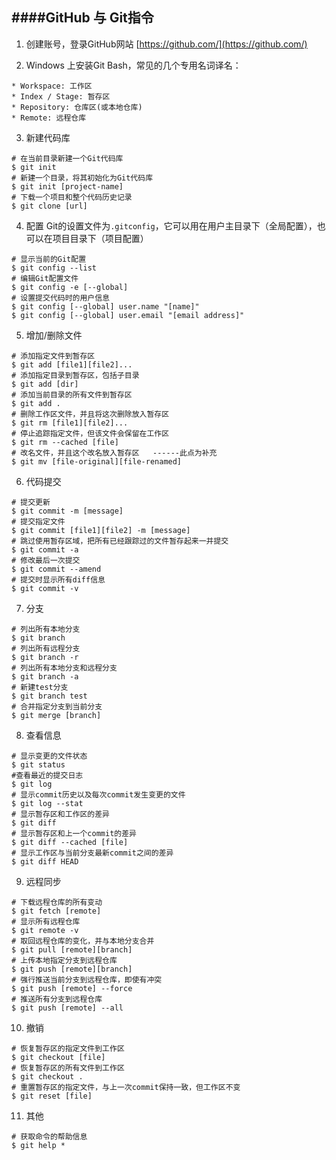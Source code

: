 ####GitHub 与 Git指令
---
1.  创建账号，登录GitHub网站 [https://github.com/](https://github.com/)

2.  Windows 上安装Git Bash，常见的几个专用名词译名：
```
* Workspace: 工作区
* Index / Stage: 暂存区
* Repository: 仓库区(或本地仓库)
* Remote: 远程仓库
```

3.  新建代码库
```
# 在当前目录新建一个Git代码库
$ git init
# 新建一个目录，将其初始化为Git代码库
$ git init [project-name]
# 下载一个项目和整个代码历史记录
$ git clone [url]
```

4. 配置
Git的设置文件为`.gitconfig`，它可以用在用户主目录下（全局配置），也可以在项目目录下（项目配置）
```
# 显示当前的Git配置
$ git config --list
# 编辑Git配置文件
$ git config -e [--global]
# 设置提交代码时的用户信息
$ git config [--global] user.name "[name]"
$ git config [--global] user.email "[email address]"
```

5. 增加/删除文件
```
# 添加指定文件到暂存区
$ git add [file1][file2]...
# 添加指定目录到暂存区，包括子目录
$ git add [dir]
# 添加当前目录的所有文件到暂存区
$ git add .
# 删除工作区文件，并且将这次删除放入暂存区
$ git rm [file1][file2]...
# 停止追踪指定文件，但该文件会保留在工作区
$ git rm --cached [file]
# 改名文件，并且这个改名放入暂存区   ------此点为补充
$ git mv [file-original][file-renamed]
```

6. 代码提交
```
# 提交更新
$ git commit -m [message]
# 提交指定文件
$ git commit [file1][file2] -m [message]
# 跳过使用暂存区域，把所有已经跟踪过的文件暂存起来一并提交
$ git commit -a
# 修改最后一次提交
$ git commit --amend
# 提交时显示所有diff信息
$ git commit -v
```

7. 分支
```
# 列出所有本地分支
$ git branch
# 列出所有远程分支
$ git branch -r
# 列出所有本地分支和远程分支
$ git branch -a
# 新建test分支
$ git branch test
# 合并指定分支到当前分支
$ git merge [branch]
```

8. 查看信息
```
# 显示变更的文件状态
$ git status
#查看最近的提交日志
$ git log
# 显示commit历史以及每次commit发生变更的文件
$ git log --stat
# 显示暂存区和工作区的差异
$ git diff 
# 显示暂存区和上一个commit的差异
$ git diff --cached [file]
# 显示工作区与当前分支最新commit之间的差异
$ git diff HEAD
```

9. 远程同步
```
# 下载远程仓库的所有变动
$ git fetch [remote]
# 显示所有远程仓库
$ git remote -v
# 取回远程仓库的变化，并与本地分支合并
$ git pull [remote][branch]
# 上传本地指定分支到远程仓库
$ git push [remote][branch]
# 强行推送当前分支到远程仓库，即使有冲突
$ git push [remote] --force
# 推送所有分支到远程仓库
$ git push [remote] --all
```

10. 撤销
```
# 恢复暂存区的指定文件到工作区
$ git checkout [file]
# 恢复暂存区的所有文件到工作区
$ git checkout .
# 重置暂存区的指定文件，与上一次commit保持一致，但工作区不变
$ git reset [file]
```

11. 其他
```
# 获取命令的帮助信息
$ git help *
```
